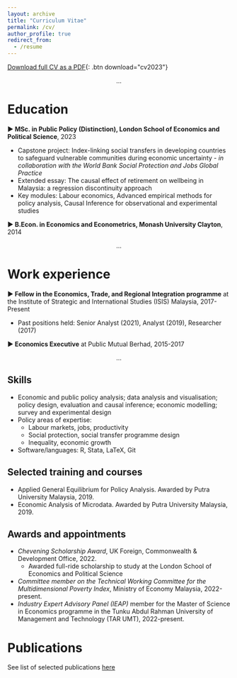 ```yaml
---
layout: archive
title: "Curriculum Vitae"
permalink: /cv/
author_profile: true
redirect_from:
  - /resume
---
```

[Download full CV as a PDF](/files/cv2023.pdf){: .btn download="cv2023"}
<div style="text-align: center;">
  ...
</div>

# Education

  **▶ MSc. in Public Policy (Distinction), London School of Economics and Political Science**, 2023
  * Capstone project: Index-linking social transfers in developing countries to safeguard vulnerable communities during economic uncertainty - *in collaboration with the World Bank Social Protection and Jobs Global Practice*
  * Extended essay: The causal effect of retirement on wellbeing in Malaysia: a regression discontinuity approach
  * Key modules: Labour economics, Advanced empirical methods for policy analysis, Causal Inference for observational and experimental studies

  **▶ B.Econ. in Economics and Econometrics, Monash University Clayton**, 2014
<div style="text-align: center;">
  ...
</div>

# Work experience

**▶ Fellow in the Economics, Trade, and Regional Integration programme** at the Institute of Strategic and International Studies (ISIS) Malaysia, 2017-Present
  * Past positions held: Senior Analyst (2021), Analyst (2019), Researcher (2017)
  
**▶ Economics Executive** at Public Mutual Berhad, 2015-2017
<div style="text-align: center;">
  ...
</div>

## Skills
* Economic and public policy analysis; data analysis and visualisation; policy design, evaluation and causal inference; economic modelling; survey and experimental design
* Policy areas of expertise: 
  * Labour markets, jobs, productivity
  * Social protection, social transfer programme design
  * Inequality, economic growth
* Software/languages: R, Stata, LaTeX, Git

## Selected training and courses
* Applied General Equilibrium for Policy Analysis. Awarded by Putra University Malaysia, 2019.
* Economic Analysis of Microdata. Awarded by Putra University Malaysia, 2019.

## Awards and appointments
* *Chevening Scholarship Award*, UK Foreign, Commonwealth & Development Office, 2022.
  * Awarded full-ride scholarship to study at the London School of Economics and Political Science
* *Committee member on the Technical Working Committee for the Multidimensional Poverty Index*, Ministry of Economy Malaysia, 2022-present.
* *Industry Expert Advisory Panel (IEAP)* member for the Master of Science in Economics programme in the Tunku Abdul Rahman University of Management and Technology (TAR UMT), 2022-present.

Publications
======

See list of selected publications <a href="https://calvinchengkw.github.io/publications">here</a> 

